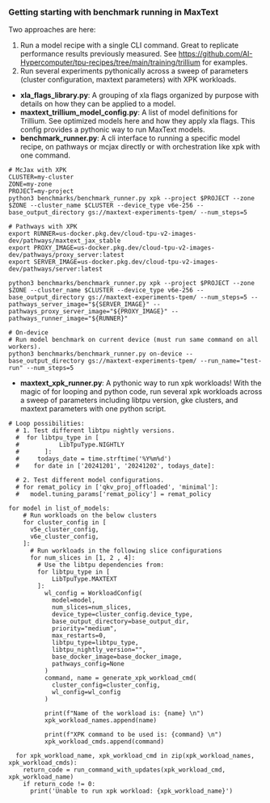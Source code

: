 ### Getting starting with benchmark running in MaxText

Two approaches are here:

1. Run a model recipe with a single CLI command. Great to replicate performance results previously measured. See https://github.com/AI-Hypercomputer/tpu-recipes/tree/main/training/trillium for examples.
2. Run several experiments pythonically across a sweep of parameters (cluster configuration, maxtext parameters) with XPK workloads.

- **xla_flags_library.py**: A grouping of xla flags organized by purpose with details on how they can be applied to a model.
- **maxtext_trillium_model_config.py**: A list of model definitions for Trillium. See optimized models here and how they apply xla flags. This config provides a pythonic way to run MaxText models.
- **benchmark_runner.py**: A cli interface to running a specific model recipe, on pathways or mcjax directly or with orchestration like xpk with one command.

```shell
# McJax with XPK
CLUSTER=my-cluster
ZONE=my-zone
PROJECT=my-project
python3 benchmarks/benchmark_runner.py xpk --project $PROJECT --zone $ZONE --cluster_name $CLUSTER --device_type v6e-256 --base_output_directory gs://maxtext-experiments-tpem/ --num_steps=5
```

```shell
# Pathways with XPK
export RUNNER=us-docker.pkg.dev/cloud-tpu-v2-images-dev/pathways/maxtext_jax_stable
export PROXY_IMAGE=us-docker.pkg.dev/cloud-tpu-v2-images-dev/pathways/proxy_server:latest
export SERVER_IMAGE=us-docker.pkg.dev/cloud-tpu-v2-images-dev/pathways/server:latest

python3 benchmarks/benchmark_runner.py xpk --project $PROJECT --zone $ZONE --cluster_name $CLUSTER --device_type v6e-256 --base_output_directory gs://maxtext-experiments-tpem/ --num_steps=5 --pathways_server_image="${SERVER_IMAGE}" --pathways_proxy_server_image="${PROXY_IMAGE}" --pathways_runner_image="${RUNNER}"
```

```shell
# On-device
# Run model benchmark on current device (must run same command on all workers).
python3 benchmarks/benchmark_runner.py on-device --base_output_directory gs://maxtext-experiments-tpem/ --run_name="test-run" --num_steps=5
```

- **maxtext_xpk_runner.py**: A pythonic way to run xpk workloads! With the magic of for looping and python code, run several xpk workloads across a sweep of parameters including libtpu version, gke clusters, and maxtext parameters with one python script.

```shell
# Loop possibilities:
  # 1. Test different libtpu nightly versions.
  #  for libtpu_type in [
  #           LibTpuType.NIGHTLY
  #       ]:
  #     todays_date = time.strftime('%Y%m%d')
  #    for date in ['20241201', '20241202', todays_date]:

  # 2. Test different model configurations.
  # for remat_policy in ['qkv_proj_offloaded', 'minimal']:
  #   model.tuning_params['remat_policy'] = remat_policy

for model in list_of_models:
    # Run workloads on the below clusters
    for cluster_config in [
      v5e_cluster_config,
      v6e_cluster_config,
    ]:
      # Run workloads in the following slice configurations
      for num_slices in [1, 2 , 4]:
        # Use the libtpu dependencies from:
        for libtpu_type in [
            LibTpuType.MAXTEXT
        ]:
          wl_config = WorkloadConfig(
            model=model,
            num_slices=num_slices,
            device_type=cluster_config.device_type,
            base_output_directory=base_output_dir,
            priority="medium",
            max_restarts=0,
            libtpu_type=libtpu_type,
            libtpu_nightly_version="",
            base_docker_image=base_docker_image,
            pathways_config=None
          )
          command, name = generate_xpk_workload_cmd(
            cluster_config=cluster_config,
            wl_config=wl_config
          )

          print(f"Name of the workload is: {name} \n")
          xpk_workload_names.append(name)

          print(f"XPK command to be used is: {command} \n")
          xpk_workload_cmds.append(command)

  for xpk_workload_name, xpk_workload_cmd in zip(xpk_workload_names, xpk_workload_cmds):
    return_code = run_command_with_updates(xpk_workload_cmd, xpk_workload_name)
    if return_code != 0:
      print('Unable to run xpk workload: {xpk_workload_name}')

```
